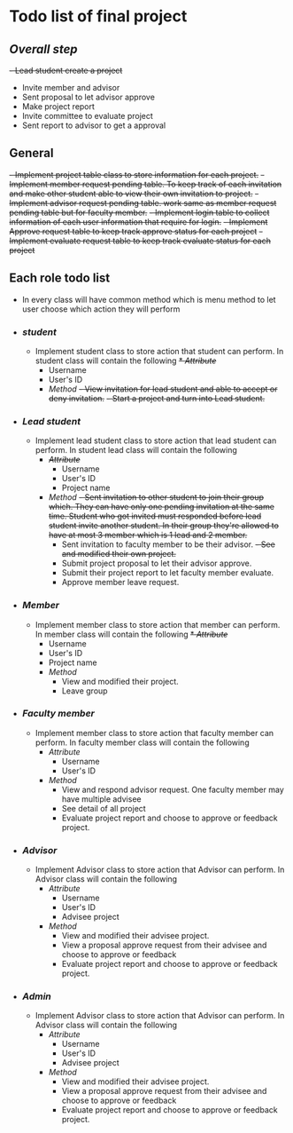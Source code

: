 # **Todo list of final project**

## ***Overall step***
  ~~- Lead student create a project~~
  - Invite member and advisor
  - Sent proposal to let advisor approve
  - Make project report
  - Invite committee to evaluate project
  - Sent report to advisor to get a approval

## **General** 
  ~~- Implement project table class to store information for each project.~~
  ~~- Implement member request pending table. To keep track of each invitation and make other student able to view their own invitation to project.~~
  ~~- Implement advisor request pending table. work same as member request pending table but for faculty member.~~
  ~~- Implement login table to collect information of each user information that require for login.~~
  ~~- Implement Approve request table to keep track approve status for each project~~
  ~~- Implement evaluate request table to keep track evaluate status for each project~~


## **Each role todo list**

  - In every class will have common method which is menu method to let user choose which action they will perform
  
  - ### ***student***
    - Implement student class to store action that student can perform. In student class will contain the following
      ~~* *Attribute*~~
        - Username
        - User's ID
      * *Method*
        ~~- View invitation for lead student and able to accept or deny invitation.~~
        ~~- Start a project and turn into Lead student.~~

  - ### ***Lead student***
    - Implement lead student class to store action that lead student can perform. In student lead class will contain the following
      * *~~Attribute~~*
        - Username
        - User's ID
        - Project name
      * *Method*
        ~~- Sent invitation to other student to join their group which. They can have only one pending invitation at the same time. Student who got invited must responded before lead student invite another student. In their group they're allowed to have at most 3 member which is 1 lead and 2 member.~~
        - Sent invitation to faculty member to be their advisor.
        ~~- See and modified their own project.~~
        - Submit project proposal to let their advisor approve.
        - Submit their project report to let faculty member evaluate.
        - Approve member leave request.

  - ### ***Member***
    - Implement member class to store action that member can perform. In member class will contain the following
      ~~* *Attribute*~~
        - Username
        - User's ID
        - Project name
      * *Method*
        - View and modified their project.
        - Leave group

  - ### ***Faculty member***
    - Implement member class to store action that faculty member can perform. In faculty member class will contain the following
      * *Attribute*
        - Username
        - User's ID
      * *Method*
        - View and respond advisor request. One faculty member may have multiple advisee
        - See detail of all project
        - Evaluate project report and choose to approve or feedback project.
        
  - ### ***Advisor***
    - Implement Advisor class to store action that Advisor can perform. In Advisor class will contain the following
        * *Attribute*
          - Username
          - User's ID
          - Advisee project
        * *Method*
          - View and modified their advisee project.
          - View a proposal approve request from their advisee and choose to approve or feedback
          - Evaluate project report and choose to approve or feedback project.

  - ### ***Admin***
    - Implement Advisor class to store action that Advisor can perform. In Advisor class will contain the following
        * *Attribute*
          - Username
          - User's ID
          - Advisee project
        * *Method*
          - View and modified their advisee project.
          - View a proposal approve request from their advisee and choose to approve or feedback
          - Evaluate project report and choose to approve or feedback project.
